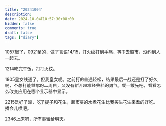 ```yaml
---
title: "20241004"
description: 
date: 2024-10-04T10:57:30+08:00
hidden: false
comments: true
draft: false
tags: ["diary"]
---
```

1057起了，0921醒的，做了言语14/15，打火纹打到手痛，等下去超市，没约到人一起去。

1214吃完午饭，打打火纹。

1805皇女线通了，但我皇女呢。之前打的普通轻松，结果最后一战还是打了好久啊，不想打能继承的二周目，又没有新开超难经典档的勇气，缓一缓先吧，看看怎么改变应用在哪个显示器中显示。

2215洗好了澡，吃了提子和花生，超市买的水煮花生比我买生花生来煮的好吃。播会儿喷吧。

2346上床吧，所有事留给明天。
